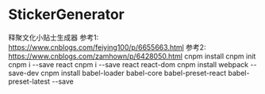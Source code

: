 # StickerGenerator
释聚文化小贴士生成器
参考1:  https://www.cnblogs.com/feiying100/p/6655663.html
参考2:  https://www.cnblogs.com/zamhown/p/6428050.html
cnpm install
cnpm init
cnpm i --save react
cnpm i --save react react-dom
cnpm install webpack --save-dev
cnpm install babel-loader babel-core babel-preset-react babel-preset-latest --save
